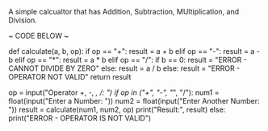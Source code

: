 A simple calcualtor that has Addition, Subtraction, MUltiplication, and Division.

~ CODE BELOW ~

def calculate(a, b, op):
    if op == "+":
        result = a + b
    elif op == "-":
        result = a - b
    elif op == "*":
        result = a * b
    elif op == "/":
        if b == 0:
            result = "ERROR - CANNOT DIVIDE BY ZERO"
        else:
            result = a / b
    else:
        result = "ERROR - OPERATOR NOT VALID"
    return result

op = input("Operator +, -, *, /: ")
if op in ("+", "-", "*", "/"):
    num1 = float(input("Enter a Number: "))
    num2 = float(input("Enter Another Number: "))
    result = calculate(num1, num2, op)
    print("Result:", result)
else:
    print("ERROR - OPERATOR IS NOT VALID")
